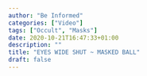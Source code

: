 ```yaml
---
author: "Be Informed"
categories: ["Video"]
tags: ["Occult", "Masks"]
date: 2020-10-21T16:47:33+01:00
description: ""
title: "EYES WIDE SHUT ~ MASKED BALL"
draft: false
---
```

